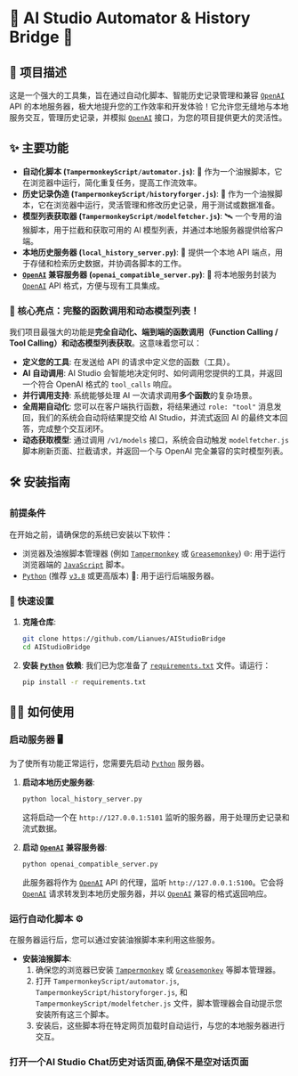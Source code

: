 # 🚀 AI Studio Automator & History Bridge 🌉

## 🌟 项目描述
这是一个强大的工具集，旨在通过自动化脚本、智能历史记录管理和兼容 [`OpenAI`](OpenAI) API 的本地服务器，极大地提升您的工作效率和开发体验！它允许您无缝地与本地服务交互，管理历史记录，并模拟 [`OpenAI`](OpenAI) 接口，为您的项目提供更大的灵活性。

## ✨ 主要功能
- **自动化脚本 (`TampermonkeyScript/automator.js`)**: 🤖 作为一个油猴脚本，它在浏览器中运行，简化重复任务，提高工作流效率。
- **历史记录伪造 (`TampermonkeyScript/historyforger.js`)**: 📜 作为一个油猴脚本，它在浏览器中运行，灵活管理和修改历史记录，用于测试或数据准备。
- **模型列表获取器 (`TampermonkeyScript/modelfetcher.js`)**: 🛰️ 一个专用的油猴脚本，用于拦截和获取可用的 AI 模型列表，并通过本地服务器提供给客户端。
- **本地历史服务器 (`local_history_server.py`)**: 💾 提供一个本地 API 端点，用于存储和检索历史数据，并协调各脚本的工作。
- **[`OpenAI`](OpenAI) 兼容服务器 (`openai_compatible_server.py`)**: 🔌 将本地服务封装为 [`OpenAI`](OpenAI) API 格式，方便与现有工具集成。

### 👑 核心亮点：完整的函数调用和动态模型列表！
我们项目最强大的功能是**完全自动化、端到端的函数调用（Function Calling / Tool Calling）**和**动态模型列表获取**。这意味着您可以：
- **定义您的工具**: 在发送给 API 的请求中定义您的函数（工具）。
- **AI 自动调用**: AI Studio 会智能地决定何时、如何调用您提供的工具，并返回一个符合 OpenAI 格式的 `tool_calls` 响应。
- **并行调用支持**: 系统能够处理 AI 一次请求调用**多个函数**的复杂场景。
- **全周期自动化**: 您可以在客户端执行函数，将结果通过 `role: "tool"` 消息发回，我们的系统会自动将结果提交给 AI Studio，并流式返回 AI 的最终文本回答，完成整个交互闭环。
- **动态获取模型**: 通过调用 `/v1/models` 接口，系统会自动触发 `modelfetcher.js` 脚本刷新页面、拦截请求，并返回一个与 OpenAI 完全兼容的实时模型列表。

## 🛠️ 安装指南

### 前提条件
在开始之前，请确保您的系统已安装以下软件：
- 浏览器及油猴脚本管理器 (例如 [`Tampermonkey`](Tampermonkey) 或 [`Greasemonkey`](Greasemonkey)) 🌐: 用于运行浏览器端的 [`JavaScript`](JavaScript) 脚本。
- [`Python`](Python) (推荐 [`v3.8`](v3.8) 或更高版本) 🐍: 用于运行后端服务器。

### 🚀 快速设置
1. **克隆仓库**:
   ```bash
   git clone https://github.com/Lianues/AIStudioBridge
   cd AIStudioBridge
   ```
2. **安装 [`Python`](Python) 依赖**:
   我们已为您准备了 [`requirements.txt`](requirements.txt) 文件。请运行：
   ```bash
   pip install -r requirements.txt
   ```

## 🏃‍♂️ 如何使用

### 启动服务器 🖥️
为了使所有功能正常运行，您需要先启动 [`Python`](Python) 服务器。

1. **启动本地历史服务器**:
   ```bash
   python local_history_server.py
   ```
   这将启动一个在 `http://127.0.0.1:5101` 监听的服务器，用于处理历史记录和流式数据。

2. **启动 [`OpenAI`](OpenAI) 兼容服务器**:
   ```bash
   python openai_compatible_server.py
   ```
   此服务器将作为 [`OpenAI`](OpenAI) API 的代理，监听 `http://127.0.0.1:5100`。它会将 [`OpenAI`](OpenAI) 请求转发到本地历史服务器，并以 [`OpenAI`](OpenAI) 兼容的格式返回响应。

### 运行自动化脚本 ⚙️
在服务器运行后，您可以通过安装油猴脚本来利用这些服务。

- **安装油猴脚本**:
  1. 确保您的浏览器已安装 [`Tampermonkey`](Tampermonkey) 或 [`Greasemonkey`](Greasemonkey) 等脚本管理器。
  2. 打开 `TampermonkeyScript/automator.js`, `TampermonkeyScript/historyforger.js`, 和 `TampermonkeyScript/modelfetcher.js` 文件，脚本管理器会自动提示您安装所有这三个脚本。
  3. 安装后，这些脚本将在特定网页加载时自动运行，与您的本地服务器进行交互。

### 打开一个AI Studio Chat历史对话页面,确保不是空对话页面
